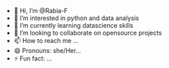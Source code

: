 - 👋 Hi, I’m @Rabia-F
- 👀 I’m interested in python and data analysis
- 🌱 I’m currently learning datascience skills
- 💞️ I’m looking to collaborate on opensource projects
- 📫 How to reach me ...
- 😄 Pronouns: she/Her...
- ⚡ Fun fact: ...

<!---
Rabia-F/Rabia-F is a ✨ special ✨ repository because its `README.md` (this file) appears on your GitHub profile.
You can click the Preview link to take a look at your changes.
--->
